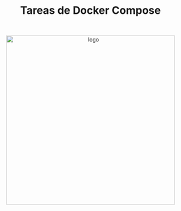 <h1 align="center">   Tareas de Docker Compose </h1> <br>
<p align="center">
    <img alt="logo" title="logo" src="https://github.com/Diego5RG-dev/ApacheDocker/blob/main/recursosDockerCompose/logo.jpg "width="450">
</p>
